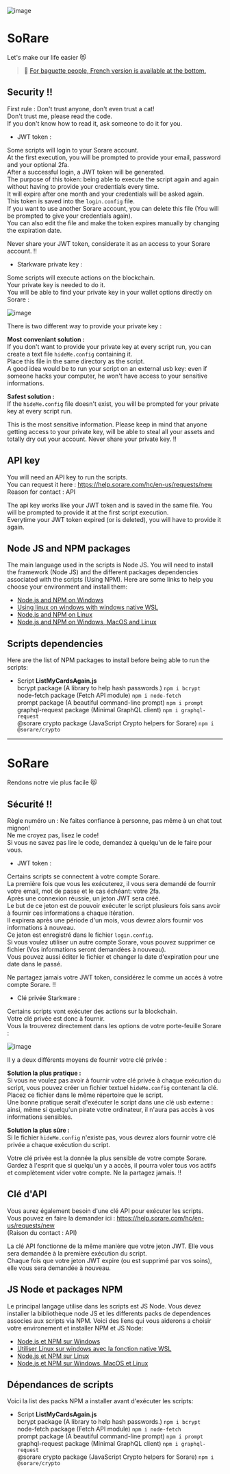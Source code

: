 ![image](https://user-images.githubusercontent.com/116301478/197419985-26485cfc-cb53-4a91-bf2a-f8b6dfce33db.png)

# SoRare
Let's make our life easier :heart_eyes_cat:

> :bread: [For baguette people, French version is available at the bottom.][linkFrench]

## Security :bangbang:
First rule : Don't trust anyone, don't even trust a cat!  
Don't trust me, please read the code.  
If you don't know how to read it, ask someone to do it for you.

- JWT token :

Some scripts will login to your Sorare account.  
At the first execution, you will be prompted to provide your email, password and your optional 2fa.  
After a successful login, a JWT token will be generated.  
The purpose of this token: being able to execute the script again and again without having to provide your credentials every time.  
It will expire after one month and your credentials will be asked again.  
This token is saved into the `login.config` file.  
If you want to use another Sorare account, you can delete this file (You will be prompted to give your credentials again).  
You can also edit the file and make the token expires manually by changing the expiration date.

Never share your JWT token, considerate it as an access to your Sorare account. :bangbang:

- Starkware private key :

Some scripts will execute actions on the blockchain.  
Your private key is needed to do it.  
You will be able to find your private key in your wallet options directly on Sorare :

![image](https://user-images.githubusercontent.com/116301478/197422002-5dadfad2-9625-4597-aee3-8235f63e452a.png)

There is two different way to provide your private key :

**Most conveniant solution :**  
If you don't want to provide your private key at every script run, you can create a text file `hideMe.config` containing it.  
Place this file in the same directory as the script.  
A good idea would be to run your script on an external usb key: even if someone hacks your computer, he won't have access to your sensitive informations.

**Safest solution :**  
If the `hideMe.config` file doesn't exist, you will be prompted for your private key at every script run.

This is the most sensitive information. Please keep in mind that anyone getting access to your private key, will be able to steal all your assets and totally dry out your account. Never share your private key. :bangbang:

## API key
You will need an API key to run the scripts.  
You can request it here : https://help.sorare.com/hc/en-us/requests/new  
Reason for contact : API

The api key works like your JWT token and is saved in the same file. You will be prompted to provide it at the first script execution.  
Everytime your JWT token expired (or is deleted), you will have to provide it again.

## Node JS and NPM packages
The main language used in the scripts is Node JS.
You will need to install the framework (Node JS) and the different packages dependencies associated with the scripts (Using NPM).
Here are some links to help you choose your environment and install them:
- [Node.js and NPM on Windows][linkInstallNode]
- [Using linux on windows with windows native WSL][linkWslTuto]
- [Node.js and NPM on Linux][linkNodeLinux]
- [Node.js and NPM on Windows, MacOS and Linux][linkNodeAllOs]

## Scripts dependencies
Here are the list of NPM packages to install before being able to run the scripts:
- Script **ListMyCardsAgain.js**  
bcrypt package (A library to help hash passwords.) `npm i bcrypt`  
node-fetch package (Fetch API module) `npm i node-fetch`  
prompt package (A beautiful command-line prompt) `npm i prompt`  
graphql-request package (Minimal GraphQL client) `npm i graphql-request`  
@sorare crypto package (JavaScript Crypto helpers for Sorare) `npm i @sorare/crypto`

___

# SoRare
Rendons notre vie plus facile :heart_eyes_cat:

## Sécurité :bangbang:
Règle numéro un : Ne faites confiance à personne, pas même à un chat tout mignon!  
Ne me croyez pas, lisez le code!  
Si vous ne savez pas lire le code, demandez à quelqu'un de le faire pour vous.

- JWT token :

Certains scripts se connectent à votre compte Sorare.  
La première fois que vous les exécuterez, il vous sera demandé de fournir votre email, mot de passe et le cas échéant: votre 2fa.  
Après une connexion réussie, un jeton JWT sera créé.  
Le but de ce jeton est de pouvoir exécuter le script plusieurs fois sans avoir à fournir ces informations a chaque itération.  
Il expirera après une période d'un mois, vous devrez alors fournir vos informations à nouveau.  
Ce jeton est enregistré dans le fichier `login.config`.  
Si vous voulez utiliser un autre compte Sorare, vous pouvez supprimer ce fichier (Vos informations seront demandées à nouveau).  
Vous pouvez aussi éditer le fichier et changer la date d'expiration pour une date dans le passé.

Ne partagez jamais votre JWT token, considérez le comme un accès à votre compte Sorare. :bangbang:

- Clé privée Starkware :

Certains scripts vont exécuter des actions sur la blockchain.  
Votre clé privée est donc à fournir.  
Vous la trouverez directement dans les options de votre porte-feuille Sorare :

![image](https://user-images.githubusercontent.com/116301478/197422002-5dadfad2-9625-4597-aee3-8235f63e452a.png)

Il y a deux différents moyens de fournir votre clé privée :

**Solution la plus pratique :**  
Si vous ne voulez pas avoir à fournir votre clé privée à chaque exécution du script, vous pouvez créer un fichier textuel `hideMe.config` contenant la clé.  
Placez ce fichier dans le même répertoire que le script.  
Une bonne pratique serait d'exécuter le script dans une clé usb externe : ainsi, même si quelqu'un pirate votre ordinateur, il n'aura pas accès à vos informations sensibles.

**Solution la plus sûre :**  
Si le fichier `hideMe.config` n'existe pas, vous devrez alors fournir votre clé privée a chaque exécution du script.

Votre clé privée est la donnée la plus sensible de votre compte Sorare. Gardez à l'esprit que si quelqu'un y a accès, il pourra voler tous vos actifs et complètement vider votre compte. Ne la partagez jamais. :bangbang:

## Clé d'API
Vous aurez également besoin d'une clé API pour exécuter les scripts.  
Vous pouvez en faire la demander ici : https://help.sorare.com/hc/en-us/requests/new  
(Raison du contact : API)

La clé API fonctionne de la même manière que votre jeton JWT. Elle vous sera demandée à la première exécution du script.  
Chaque fois que votre jeton JWT expire (ou est supprimé par vos soins), elle vous sera demandée à nouveau.

## JS Node et packages NPM
Le principal langage utilise dans les scripts est JS Node.
Vous devez installer la bibliothèque node JS et les differents packs de dependences associes aux scripts via NPM.
Voici des liens qui vous aiderons a choisir votre environement et installer NPM et JS Node:
- [Node.js et NPM sur Windows][linkInstallNode]
- [Utiliser Linux sur windows avec la fonction native WSL][linkWslTuto]
- [Node.js et NPM sur Linux][linkNodeLinux]
- [Node.js et NPM sur Windows, MacOS et Linux][linkNodeAllOs]

## Dépendances de scripts
Voici la list des packs NPM a installer avant d'exécuter les scripts:
- Script **ListMyCardsAgain.js**  
bcrypt package (A library to help hash passwords.) `npm i bcrypt`  
node-fetch package (Fetch API module) `npm i node-fetch`  
prompt package (A beautiful command-line prompt) `npm i prompt`  
graphql-request package (Minimal GraphQL client) `npm i graphql-request`  
@sorare crypto package (JavaScript Crypto helpers for Sorare) `npm i @sorare/crypto`

[linkFrench]: <https://github.com/KittyTools/SoRare#sorare-1>
[linkInstallNode]: <https://treehouse.github.io/installation-guides/windows/node-windows.html>
[linkWslTuto]: <https://www.sitepoint.com/wsl2/>
[linkNodeLinux]: <https://www.geeksforgeeks.org/installation-of-node-js-on-linux/>
[linkNodeAllOs]: <https://kinsta.com/blog/how-to-install-node-js/>
